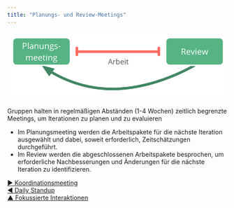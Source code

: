 ```yaml
---
title: "Planungs- und Review-Meetings"
---
```



![right,fit](img/meetings/planning-review.png)

Gruppen halten in regelmäßigen Abständen (1-4 Wochen) zeitlich begrenzte Meetings, um Iterationen zu planen und zu evaluieren

- Im Planungsmeeting werden die Arbeitspakete für die nächste Iteration ausgewählt und dabei, soweit erforderlich, Zeitschätzungen durchgeführt.
- Im Review werden die abgeschlossenen Arbeitspakete besprochen, um erforderliche Nachbesserungen und Änderungen für die nächste Iteration zu identifizieren.

[&#9654; Koordinationsmeeting](coordination-meeting.html)<br/>[&#9664; Daily Standup](daily-standup.html)<br/>[&#9650; Fokussierte Interaktionen](focused-interactions.html)

